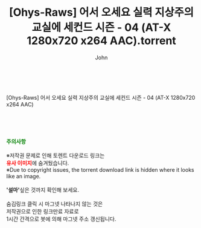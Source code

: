 ﻿---
layout: post
title:  "[Ohys-Raws] 어서 오세요 실력 지상주의 교실에 세컨드 시즌 - 04 (AT-X 1280x720 x264 AAC).torrent"
author: John
categories: [ 애니메이션 ]
tags: [  ]
image:  
description: "[Ohys-Raws] 어서 오세요 실력 지상주의 교실에 세컨드 시즌 - 04 (AT-X 1280x720 x264 AAC) torrent 정보 공유"
toc: true
toc_sticky: true
---

<br>
<div class="view-img">
<a class="view_image" href="http://torrentmobile60.com/bbs/view_image.php?fn=%2Fdata%2Ffile%2Fani%2F1999782722_BI9ykDs6_a7da834d65a6cbad86cf249220f27730ede0e651.jpg" target="_blank"><img alt="" class="img-tag" content="http://torrentmobile60.com/data/file/ani/1999782722_BI9ykDs6_a7da834d65a6cbad86cf249220f27730ede0e651.jpg" itemprop="image" src="http://torrentmobile60.com/data/file/ani/1999782722_BI9ykDs6_a7da834d65a6cbad86cf249220f27730ede0e651.jpg"/></a></div><div class="view-content" itemprop="description">
<p>[Ohys-Raws] 어서 오세요 실력 지상주의 교실에 세컨드 시즌 - 04 (AT-X 1280x720 x264 AAC)<br/></p> </div>
    
<br><br><br>
<p data-ke-size="size16"><b><span style="color: green;">주의사항</span></b><br /><br />※저작권 문제로 인해 토렌트 다운로드 링크는<br /><b><span style="color: red;">유사 이미지</span></b>에 숨겨뒀습니다.<br />※Due to copyright issues, the torrent download link is hidden where it looks like an image.<br /><br /><b>'설마'</b>싶은 것까지 확인해 보세요.<br /><br />숨김링크 클릭 시 마그넷 나타나지 않는 것은<br />저작권으로 인한 링크만료 자료로<br />1시간 간격으로 봇에 의해 마그넷 주소 갱신됩니다.</p>
